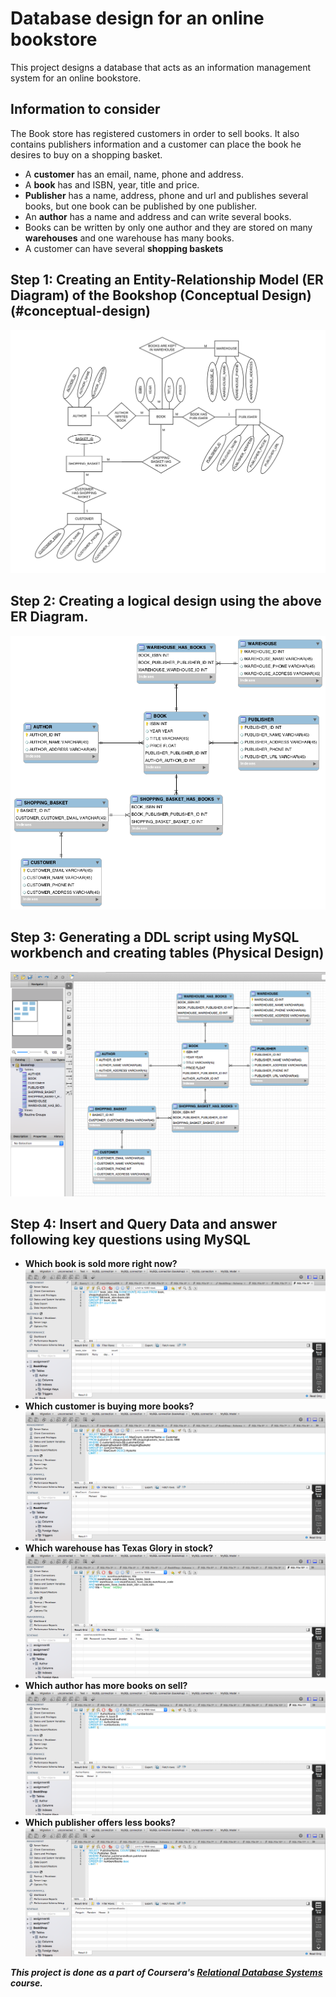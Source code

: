 # Database design for an online bookstore
This project designs a database that acts as an information management system for an online bookstore.

## Information to consider
The Book store has registered customers in order to sell books. It also contains publishers information and a customer can place the book he desires to buy on a shopping basket.
* A **customer** has an email, name, phone and address.
* A **book** has and ISBN, year, title and price.
* **Publisher** has a name, address, phone and url and publishes several books, but one book can be published by one publisher.
* An **author** has a name and address and can write several books.
* Books can be written by only one author and they are stored on many **warehouses** and one warehouse has many books.
* A customer can have several **shopping baskets**

## Step 1: Creating an Entity-Relationship Model (ER Diagram) of the Bookshop (Conceptual Design) (#conceptual-design)

![picture alt](/Images/Bookstore%20ER%20Diagram.png)

## Step 2: Creating a logical design using the above ER Diagram.

![picture alt](/Images/Logical%20Design%20Diagram.png)

## Step 3: Generating a DDL script using MySQL workbench and creating tables (Physical Design)

![picture alt](/Images/Tables.png)

## Step 4: Insert and Query Data and answer following key questions using MySQL


* **Which	book is sold more right now?**
![picture alt](Images/most_sold_book.png)
* **Which customer is buying more books?**
![picture alt](Images/customer_more_books.png)
* **Which	warehouse has Texas Glory in stock?**
![picture alt](Images/texas_glory_warehouse.png)
* **Which	author	has more books on sell?**
![picture alt](Images/author_more_books.png)
* **Which	publisher offers less books?**
![picture alt](Images/publisher_less_books.png)

***This project is done as a part of Coursera's [Relational Database Systems](https://www.coursera.org/learn/relational-database/) course.***
